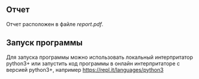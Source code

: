 ## Отчет
Отчет расположен в файле _report.pdf_.
## Запуск программы
Для запуска программы можно использовать локальный 
интерпритатор python3+ или запустить код программы в онлайн
интерпритаторе с версией python3+, например https://repl.it/languages/python3